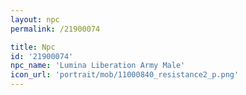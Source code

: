 ```yaml
---
layout: npc
permalink: /21900074

title: Npc
id: '21900074'
npc_name: 'Lumina Liberation Army Male'
icon_url: 'portrait/mob/11000840_resistance2_p.png'
---
```

